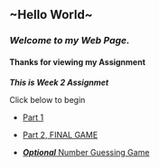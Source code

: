 ## ~Hello World~

### **_Welcome to my Web Page._**

#### Thanks for viewing my Assignment

**_This is Week 2 Assignmet_**

Click below to begin

- [Part 1](http://rishavpandey.me/coursera-hku-assignment/week-2/javascript_part1.html)

- [Part 2, FINAL GAME](http://rishavpandey.me/coursera-hku-assignment/week-2/javascript_part2.html)

- [**_Optional_** Number Guessing Game](http://rishavpandey.me/coursera-hku-assignment/week-2/number_guess.html)

